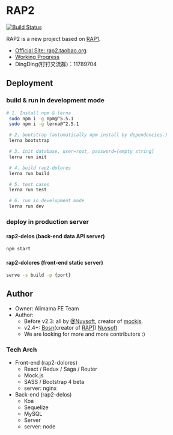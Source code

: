 # RAP2

[![Build Status](https://travis-ci.org/thx/rap2.svg?branch=master)](https://travis-ci.org/thx/rap2)

RAP2 is a new project based on [RAP1](https://github.com/thx/RAP).


* [Official Site: rap2.taobao.org](http://rap2.taobao.org)
* [Working Progress](https://github.com/thx/rap2/wiki)
* DingDing(钉钉交流群)：11789704

## Deployment

### build & run in development mode
```sh
# 1. Install npm & lerna
 sudo npm i -g npm@^5.5.1
 sudo npm i -g lerna@^2.5.1

 # 2. bootstrap (automatically npm install by dependencies.)
 lerna bootstrap

 # 3. init database, user=root, password=[empty string]
 lerna run init

 # 4. build rap2-dolores
 lerna run build

 # 5. test cases
 lerna run test 

 # 6. run in development mode
 lerna run dev

```

### deploy in production server

#### rap2-delos (back-end data API server)

```sh
npm start
```

#### rap2-dolores (front-end static server)

```sh
serve -s build -p {port}
```


## Author

* Owner: Alimama FE Team
* Author:
  * Before v2.3: all by [@Nuysoft](https://github.com/nuysoft/), creator of [mockjs](mockjs.com).
  * v2.4+: [Bosn](http://github.com/bosn/)(creator of [RAP1](https://github.com/thx/RAP)) [Nuysoft](https://github.com/nuysoft/)
  * We are looking for more and more contributors :)


### Tech Arch

* Front-end (rap2-dolores)
    * React / Redux / Saga / Router
    * Mock.js
    * SASS / Bootstrap 4 beta
    * server: nginx
* Back-end (rap2-delos)
    * Koa
    * Sequelize
    * MySQL
    * Server
    * server: node
